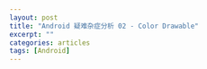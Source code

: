```yaml
---
layout: post
title: "Android 疑难杂症分析 02 - Color Drawable"
excerpt: ""
categories: articles
tags: [Android]
---
```


